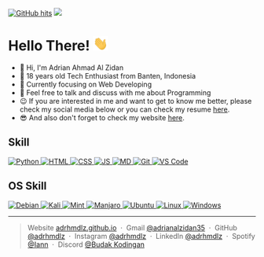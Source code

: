 <a href="https://github.com/adrhmdlz/adrhmdlz" target="_blank"><img alt="GitHub hits" src="https://img.shields.io/github/last-commit/adrhmdlz/adrhmdlz?label=profile%20updated"></a> <img src="https://img.shields.io/badge/Made%20with-Markdown-1f425f.svg"></img>
<!--![Visitor Badge](https://visitor-badge.laobi.icu/badge?page_id=adhmdlzdn.adhmdlzdn)
-->


<h1>Hello There! <img src="assets/wave.gif" width=30px></img></h1>

- 👋 Hi, I'm Adrian Ahmad Al Zidan
- 👦 18 years old Tech Enthusiast from Banten, Indonesia
- 💼 Currently focusing on Web Developing
- 💬 Feel free to talk and discuss with me about Programming
- 😉 If you are interested in me and want to get to know me better, please check my social media below or you can check my resume <a href="https://drive.google.com/file/d/1hcBc0y55gUBNkXkVj4alnErTxzPetw0P/view?usp=sharing" target="_blank">here</a>.
- 😎 And also don't forget to check my website <a href="https://adrhmdlz.github.io" target="_blank">here</a>.

<!-- I'm Adrian Ahmad Al Zidan! I'm 18 years old Network & IT Enthusiast from Banten, Indonesia. Currently focusing on Networking Engineering, besides that I'm also working on several projects using the Python language. I also sometimes take the time to develop my own website which you can check <a href="https://adrhmdlz.github.io">here</a>.

> Never give up and keep working!!

I'm always trying to grow and learn something new. I hope all the projects that I have made are useful for all of you. -->

## Skill
<a href="https://python.org">
    <img alt="Python" src="https://img.shields.io/badge/Python-3776AB?style=for-the-badge&logo=python&logoColor=white"></img>
</a>
<a href="https://www.w3schools.com/html/">
    <img alt="HTML" src="https://img.shields.io/badge/HTML5-E34F26?style=for-the-badge&logo=html5&logoColor=white"></img>
</a>
<a href="https://www.w3schools.com/css/">
    <img alt="CSS" src="https://img.shields.io/badge/CSS3-1572B6?style=for-the-badge&logo=css3&logoColor=white"></img>
</a>
<a href="https://www.javascript.com/">
    <img alt="JS" src="https://img.shields.io/badge/JavaScript-323330?style=for-the-badge&logo=javascript&logoColor=F7DF1E"></img>
</a>
<a href="https://www.markdownguide.org/">
    <img alt="MD" src="https://img.shields.io/badge/Markdown-000000?style=for-the-badge&logo=markdown&logoColor=white"></img>
</a>
<a href="https://git-scm.com/">
    <img alt="Git" src="https://img.shields.io/badge/GIT-E44C30?style=for-the-badge&logo=git&logoColor=white"></img>
</a>
<a href="https://code.visualstudio.com/">
    <img alt="VS Code" src="https://img.shields.io/badge/Visual_Studio_Code-0078D4?style=for-the-badge&logo=visual%20studio%20code&logoColor=white"></img>
</a>

## OS Skill
<a href="https://www.debian.org/index.id.html">
    <img alt="Debian" src="https://img.shields.io/badge/Debian-A81D33?style=for-the-badge&logo=debian&logoColor=white"></img>
</a>
<a href="https://www.kali.org/">
    <img alt="Kali" src="https://img.shields.io/badge/Kali_Linux-557C94?style=for-the-badge&logo=kali-linux&logoColor=white"></img>
</a>
<a href="https://linuxmint.com/">
    <img alt="Mint" src="https://img.shields.io/badge/Linux_Mint-87CF3E?style=for-the-badge&logo=linux-mint&logoColor=white"></img>
</a>
<a href="https://manjaro.org/">
    <img alt="Manjaro" src="https://img.shields.io/badge/manjaro-35BF5C?style=for-the-badge&logo=manjaro&logoColor=white"></img>
</a>
<a href="https://ubuntu.com/download">
    <img alt="Ubuntu" src="https://img.shields.io/badge/Ubuntu-E95420?style=for-the-badge&logo=ubuntu&logoColor=white"></img>
</a>
<a href="https://www.linux.org/">
    <img alt="Linux" src="https://img.shields.io/badge/Linux-FCC624?style=for-the-badge&logo=linux&logoColor=black"></img>
</a>
<a href="https://www.microsoft.com/">
    <img alt="Windows" src="https://img.shields.io/badge/Windows-0078D6?style=for-the-badge&logo=windows&logoColor=white"></img>
</a>

<!-- ## Experience 
* Intern at PT. Jaya Konsultan Indonesia (Feb 2022 - Apr 2022)
    - At this company I learned to make a website with the help of the Mobirise application. In this company I have also learned about the basic configuration of Mikrotik Routers, such as Wifi Routers, Hotspots, and others.
* Intern at PT. FCOM Inti Teknologi (Sep 2022 - Dec 2022)
    - In this company I have a role as a intern IT support. There I was given jobs such as configuring Mikrotik Routers, helping solve problems that exist on clients, maintaining client systems, and many more. -->

<!-- ## Popular Projects
<a href="https://github.com/adrhmdlz/itnsa-lks-kotang">
  <img align="center" src="https://github-readme-stats.vercel.app/api/pin/?username=adrhmdlz&repo=itnsa-lks-kotang&theme=transparent" />
</a>
<a href="https://github.com/adrhmdlz/python-basic">
  <img align="center" src="https://github-readme-stats.vercel.app/api/pin/?username=adrhmdlz&repo=python-basic&theme=transparent" />
</a>
<a href="https://github.com/adrhmdlz/km-gpp">
  <img align="center" src="https://github-readme-stats.vercel.app/api/pin/?username=adrhmdlz&repo=km-gpp&theme=transparent" />
</a> 
<a href="https://github.com/adrhmdlz/webdev-basic">
  <img align="center" src="https://github-readme-stats.vercel.app/api/pin/?username=adrhmdlz&repo=webdev-basic&theme=transparent" />
</a>  -->

---

> Website [adrhmdlz.github.io](https://adrhmdlz.github.io) &nbsp;&middot;&nbsp;
> Gmail [@adrianalzidan35](mailto:adrianalzidan35@gmail.com) &nbsp;&middot;&nbsp;
> GitHub [@adrhmdlz](https://github.com/adrhmdlz) &nbsp;&middot;&nbsp;
> Instagram [@adrhmdlz](https://instagram.com/adrhmdlz) &nbsp;&middot;&nbsp;
> LinkedIn [@adrhmdlz](https://www.linkedin.com/in/adrhmdlz/) &nbsp;&middot;&nbsp;
> Spotify [@Iann](https://open.spotify.com/playlist/0nhR1T67UUSqu4EHYWvAbY?si=c95f6fd6d5b34b04) &nbsp;&middot;&nbsp;
> Discord [@Budak Kodingan](https://discord.gg/UFJvHbSt6G)